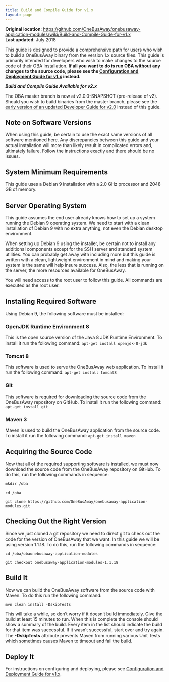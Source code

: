 ```yaml
---
title: Build and Compile Guide for v1.x
layout: page
---
```


<div class='bg-blue-50 border-blue-500 dark:bg-slate-800 p-4 rounded-md'>
    <div><strong>Original location</strong>: <a href='https://github.com/OneBusAway/onebusaway-application-modules/wiki/Build-and-Compile-Guide-for-v1.x'>https://github.com/OneBusAway/onebusaway-application-modules/wiki/Build-and-Compile-Guide-for-v1.x</a></div>
    <div><strong>Last updated</strong>: July 2018</div>
</div>

This guide is designed to provide a comprehensive path for users who wish to build a OneBusAway binary from the version 1.x source files. This guide is primarily intended for developers who wish to make changes to the source code of their OBA installation. **If all you want to do is run OBA without any changes to the source code, please see the [Configuration and Deployment Guide for v1.x](https://github.com/OneBusAway/onebusaway/wiki/Configuration-and-Deployment-Guide-for-v1.x) instead.**

***Build and Compile Guide Available for v2.x***

The OBA master branch is now at v2.0.0-SNAPSHOT (pre-release of v2). Should you wish to build binaries from the master branch, please see the [early version of an updated Developer Guide for v2.0](https://github.com/OneBusAway/onebusaway-application-modules/wiki/Enterprise-Webapp-Configuration) instead of this guide.

## Note on Software Versions
When using this guide, be certain to use the exact same versions of all software mentioned here. Any discrepancies between this guide and your actual installation will more than likely result in complicated errors and, ultimately failure. Follow the instructions exactly and there should be no issues.

## System Minimum Requirements
This guide uses a Debian 9 installation with a 2.0 GHz processor and 2048 GB of memory.

## Server Operating System
This guide assumes the end user already knows how to set up a system running the Debian 9 operating system. We need to start with a clean installation of Debian 9 with no extra anything, not even the Debian desktop environment.

When setting up Debian 9 using the installer, be certain not to install any additional components except for the SSH server and standard system utilities. You can probably get away with including more but this guide is written with a clean, lightweight environment in mind and making your system is the same will help insure success. Also, the less that is running on the server, the more resources available for OneBusAway.

You will need access to the root user to follow this guide. All commands are executed as the root user.

## Installing Required Software
Using Debian 9, the following software must be installed:

### OpenJDK Runtime Environment 8
This is the open source version of the Java 8 JDK Runtime Environment. To install it run the following command:
`apt-get install openjdk-8-jdk`

### Tomcat 8
This software is used to serve the OneBusAway web application. To install it run the following command:
`apt-get install tomcat8`

### Git
This software is required for downloading the source code from the OneBusAway repository on GitHub. To install it run the following command:
`apt-get install git`

### Maven 3
Maven is used to build the OneBusAway application from the source code. To install it run the following command:
`apt-get install maven`

## Acquiring the Source Code
Now that all of the required supporting software is installed, we must now download the source code from the OneBusAway repository on GitHub. To do this, run the following commands in sequence:

`mkdir /oba`

`cd /oba`

`git clone https://github.com/OneBusAway/onebusaway-application-modules.git`

## Checking Out the Right Version
Since we just cloned a git repository we need to direct git to check out the code for the version of OneBusAway that we want. In this guide we will be using version 1.1.18. To do this, run the following commands in sequence:

`cd /oba/obaonebusaway-application-modules`

`git checkout onebusaway-application-modules-1.1.18`

## Build It
Now we can build the OneBusAway software from the source code with Maven. To do this run the following command:

`mvn clean install -DskipTests`

This will take a while, so don’t worry if it doesn’t build immediately. Give the build at least 15 minutes to run. When this is complete the console should show a summary of the build. Every item in the list should indicate the build for that item was successful. If it wasn’t successful, start over and try again. The **-DskipTests** attribute prevents Maven from running various Unit Tests which sometimes causes Maven to timeout and fail the build.

## Deploy It
For instructions on configuring and deploying, please see [Configuration and Deployment Guide for v1.x](https://github.com/OneBusAway/onebusaway/wiki/Configuration-and-Deployment-Guide-for-v1.x).
